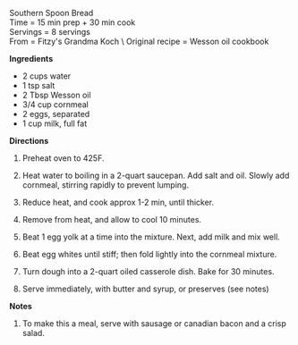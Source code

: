 Southern Spoon Bread \
Time = 15 min prep + 30 min cook \
Servings = 8 servings \
From = Fitzy's Grandma Koch \ 
Original recipe = Wesson oil cookbook


**Ingredients**

-  2 cups water
-  1 tsp salt
-  2 Tbsp Wesson oil 
-  3/4 cup cornmeal
-  2 eggs, separated
-  1 cup milk, full fat

**Directions**

1.  Preheat oven to 425F. 

2.  Heat water to boiling in a 2-quart saucepan. Add salt and oil. Slowly add cornmeal, stirring rapidly to prevent lumping. 

3.  Reduce heat, and cook approx 1-2 min, until thicker. 

4.  Remove from heat, and allow to cool 10 minutes. 

5.  Beat 1 egg yolk at a time into the mixture. Next, add milk and mix well. 

6.  Beat egg whites until stiff; then fold lightly into the cornmeal mixture. 

7.  Turn dough into a 2-quart oiled casserole dish. Bake for 30 minutes. 

8.  Serve immediately, with butter and syrup, or preserves (see notes)

**Notes**

1. To make this a meal, serve with sausage or canadian bacon and a crisp salad. 